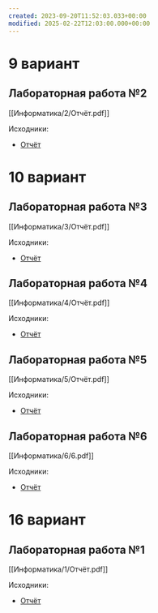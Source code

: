 ```yaml
---
created: 2023-09-20T11:52:03.033+00:00
modified: 2025-02-22T12:03:00.000+00:00
---
```

# 9 вариант
## Лабораторная работа №2
[[Информатика/2/Отчёт.pdf]]

Исходники:
- [Отчёт](https://github.com/IAmProgrammist/lab_materials/tree/main/%D0%98%D0%BD%D1%84%D0%BE%D1%80%D0%BC%D0%B0%D1%82%D0%B8%D0%BA%D0%B0/2)

# 10 вариант
## Лабораторная работа №3
[[Информатика/3/Отчёт.pdf]]

Исходники:
- [Отчёт](https://github.com/IAmProgrammist/lab_materials/tree/main/%D0%98%D0%BD%D1%84%D0%BE%D1%80%D0%BC%D0%B0%D1%82%D0%B8%D0%BA%D0%B0/3)

## Лабораторная работа №4
[[Информатика/4/Отчёт.pdf]]

Исходники:
- [Отчёт](https://github.com/IAmProgrammist/lab_materials/tree/main/%D0%98%D0%BD%D1%84%D0%BE%D1%80%D0%BC%D0%B0%D1%82%D0%B8%D0%BA%D0%B0/4)

## Лабораторная работа №5
[[Информатика/5/Отчёт.pdf]]

Исходники:
- [Отчёт](https://github.com/IAmProgrammist/lab_materials/tree/main/%D0%98%D0%BD%D1%84%D0%BE%D1%80%D0%BC%D0%B0%D1%82%D0%B8%D0%BA%D0%B0/5)

## Лабораторная работа №6
[[Информатика/6/6.pdf]]

Исходники:
- [Отчёт](https://github.com/IAmProgrammist/lab_materials/tree/main/%D0%98%D0%BD%D1%84%D0%BE%D1%80%D0%BC%D0%B0%D1%82%D0%B8%D0%BA%D0%B0/6)

# 16 вариант
## Лабораторная работа №1
[[Информатика/1/Отчёт.pdf]]

Исходники:
- [Отчёт](https://github.com/IAmProgrammist/lab_materials/tree/main/%D0%98%D0%BD%D1%84%D0%BE%D1%80%D0%BC%D0%B0%D1%82%D0%B8%D0%BA%D0%B0/1)
